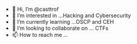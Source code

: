 - 👋 Hi, I’m @casttrof
- 👀 I’m interested in ...Hacking and Cybersecurity
- 🌱 I’m currently learning ...OSCP and CEH
- 💞️ I’m looking to collaborate on ... CTFs
- 📫 How to reach me ... 

<!---
casttrof/casttrof is a ✨ special ✨ repository because its `README.md` (this file) appears on your GitHub profile.
You can click the Preview link to take a look at your changes.
--->
